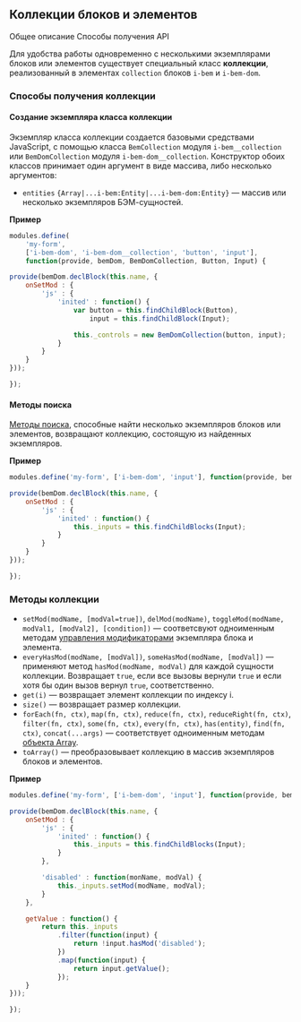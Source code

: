 ## Коллекции блоков и элементов

Общее описание
Способы получения
API

Для удобства работы одновременно с несколькими экземплярами блоков или элементов существует специальный класс **коллекции**, реализованный в элементах `collection` блоков `i-bem` и `i-bem-dom`.

### Способы получения коллекции

#### Создание экземпляра класса коллекции

Экземпляр класса коллекции создается базовыми средствами JavaScript,
с помощью класса `BemCollection` модуля `i-bem__collection` или `BemDomCollection` модуля `i-bem-dom__collection`.
Конструктор обоих классов принимает один аргумент в виде массива, либо несколько аргументов:

* `entities` `{Array|...i-bem:Entity|...i-bem-dom:Entity}` — массив или несколько экземпляров БЭМ-сущностей.

**Пример**

```js
modules.define(
    'my-form',
    ['i-bem-dom', 'i-bem-dom__collection', 'button', 'input'],
    function(provide, bemDom, BemDomCollection, Button, Input) {

provide(bemDom.declBlock(this.name, {
    onSetMod : {
        'js' : {
            'inited' : function() {
                var button = this.findChildBlock(Button),
                    input = this.findChildBlock(Input);

                this._controls = new BemDomCollection(button, input);
            }
        }
    }
}));

});
```

#### Методы поиска

[Методы поиска](./i-bem-js-dom.ru.md#Поиск-экземпляров-блоков-и-элементов-в-dom-дереве), способные найти несколько экземпляров блоков или элементов, возвращают коллекцию, состоящую из найденных экземпляров.

**Пример**

```js
modules.define('my-form', ['i-bem-dom', 'input'], function(provide, bemDom, Input) {

provide(bemDom.declBlock(this.name, {
    onSetMod : {
        'js' : {
            'inited' : function() {
                this._inputs = this.findChildBlocks(Input);
            }
        }
    }
}));

});
```

### Методы коллекции

* `setMod(modName, [modVal=true])`, `delMod(modName)`, `toggleMod(modName, modVal1, [modVal2], [condition])` — соответсвуют одноименным методам [управления модификаторами](./i-bem-js-states.ru.md#Управление-модификаторами) экземпляра блока и элемента.
* `everyHasMod(modName, [modVal])`, `someHasMod(modName, [modVal])` — применяют метод `hasMod(modName, modVal)` для каждой сущности коллекции. Возвращает `true`, если все вызовы вернули `true` и если хотя бы один вызов вернул `true`, соответственно.
* `get(i)` — возвращает элемент коллекции по индексу i.
* `size()` — возвращает размер коллекции.
* `forEach(fn, ctx)`, `map(fn, ctx)`, `reduce(fn, ctx)`, `reduceRight(fn, ctx)`, `filter(fn, ctx)`, `some(fn, ctx)`, `every(fn, ctx)`, `has(entity)`, `find(fn, ctx)`, `concat(...args)` — соответствует одноименным методам [объекта Array](https://developer.mozilla.org/en-US/docs/Web/JavaScript/Reference/Global_Objects/Array).
* `toArray()` — преобразовывает коллекцию в массив экземпляров блоков и элементов.

**Пример**

```js
modules.define('my-form', ['i-bem-dom', 'input'], function(provide, bemDom, Input) {

provide(bemDom.declBlock(this.name, {
    onSetMod : {
        'js' : {
            'inited' : function() {
                this._inputs = this.findChildBlocks(Input);
            }
        },

        'disabled' : function(monName, modVal) {
            this._inputs.setMod(modName, modVal);
        }
    },

    getValue : function() {
        return this._inputs
            .filter(function(input) {
                return !input.hasMod('disabled');
            })
            .map(function(input) {
                return input.getValue();
            });
    }
}));

});
```
